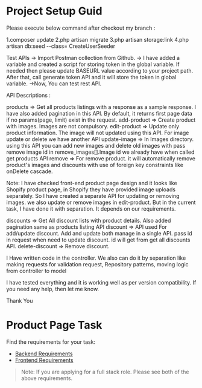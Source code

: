 # Project Setup Guid

Please execute below command after checkout my branch : 

1.composer update
2.php artisan migrate
3.php artisan storage:link
4.php artisan db:seed --class= CreateUserSeeder

Test APIs
-> Import Postman collection from Github.
-> I have added a variable and created a script for storing token in the global variable.
   If needed then please update BASEURL value according to your project path.
   After that, call generate token API and it will store the token in global variable.
->Now, You can test rest API.

API Descriptions :

products => Get all products listings with a response as a sample response. I have also added pagination in this API. By default, it returns first page data if no params(page, limit) exist in the request.
add-product => Create product with images. Images are not compulsory.
edit-product => Update only product information. The image will not updated using this API. For image update or delete we have another API
update-image => In Images directory. using this API you can add new images and delete old images with pass remove image id in remove_images[].Image id we already have when called get products API
remove => For remove product. it will automatically remove product's images and discounts with use of foreign key constraints like onDelete cascade.

Note: I have checked front-end product page design and it looks like Shopify product page, in Shopify they have provided image uploads separately. So I have created a separate API for updating or removing images. we also update or remove images in edit-product. But in the current task, I have done it with separation. It depends on our requirements.

discounts => Get All discount lists with product details. Also added pagination same as products listing API
discount => API used For add/update discount. Add and update both manage in a single API. pass id in request when need to update discount. id will get from get all discounts API.
delete-discount => Remove discount.

I Have written code in the controller. We also can do it by separation like making requests for validation request, Repository patterns, moving logic from controller to model

I have tested everything and it is working well as per version compatibility. If you need any help, then let me know.

Thank You

# Product Page Task

Find the requirements for your task:  
- [Backend Requirements](./requirements/backend/README.md)
- [Frontend Requirements](./requirements/frontend/README.md)

> Note: If you are applying for a full stack role. Please see both of the above requirements.